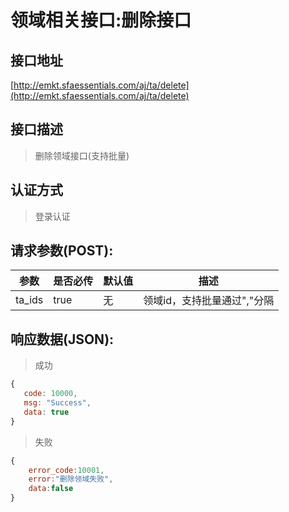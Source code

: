 # 领域相关接口:删除接口

## 接口地址

[http://emkt.sfaessentials.com/aj/ta/delete](http://emkt.sfaessentials.com/aj/ta/delete)

## 接口描述

> 删除领域接口(支持批量)

## 认证方式

> 登录认证

## 请求参数(POST):

| 参数 | 是否必传 | 默认值 |  描述 | 
| ---- | ----- | ----- | ----- | 
| ta_ids | true | 无 | 领域id，支持批量通过","分隔 | 


## 响应数据(JSON):
> 成功

```javascript
{
   code: 10000,
   msg: "Success",
   data: true
}
```
> 失败 

```javascript
{
    error_code:10001,
    error:"删除领域失败",
    data:false
}
```
